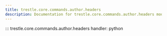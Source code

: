 ```yaml
---
title: trestle.core.commands.author.headers
description: Documentation for trestle.core.commands.author.headers module
---
```


::: trestle.core.commands.author.headers
handler: python
